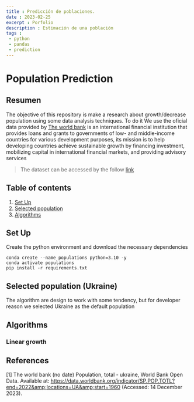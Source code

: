 ```yaml
---
title : Predicción de poblaciones.
date : 2023-02-25
excerpt : Porfolio
description : Estimación de una población
tags :
 - python
 - pandas
 - prediction
---
```


# **Population Prediction**


## Resumen

The objective of this repository is make a research about growth/decrease population using some data analysis techniques. To do it We use the oficial data provided by [The world bank](https://data.worldbank.org/indicator/SP.POP.TOTL?end=2022&locations=BM&start=1960&view=chart) is an international financial institution that provides loans and grants to governments of low- and middle-income countries for various development purposes, its mission is to help developing countries achieve sustainable growth by financing investment, mobilizing capital in international financial markets, and providing advisory services


> The dataset can be accessed by the follow [link](https://www.dane.gov.co/files/investigaciones/poblacion/proyepobla06_20/ProyeccionMunicipios2005_2020.xls)


## Table of contents
1. [Set Up](#set-up)
2. [Selected population](#selected-population)
3. [Algorithms](#algorithms)

## Set Up

Create the python environment and download the necessary dependencies

```
conda create --name populations python=3.10 -y
conda activate populations
pip install -r requirements.txt
```


## Selected population (Ukraine)

The algorithm are design to work with some tendency, but for developer reason we selected Ukraine as the default population


## Algorithms

### Linear growth 




## References

[1] The world bank (no date) Population, total - ukraine, World Bank Open Data. Available at: https://data.worldbank.org/indicator/SP.POP.TOTL?end=2022&amp;locations=UA&amp;start=1960 (Accessed: 14 December 2023). 

